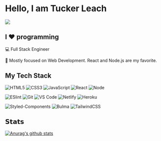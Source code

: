 # Hello, I am Tucker Leach

[![](https://img.shields.io/badge/-@builtbytucker-%231DA1F2?style=flat-square&logo=twitter&logoColor=ffffff)](https://twitter.com/builtbytucker)

## I ❤️ programming 

:computer: Full Stack Engineer

:vulcan_salute: Mostly focused on Web Development. React and Node.js are my favorite.

## My Tech Stack

![HTML5](https://img.shields.io/badge/-HTML5-%23E44D27?style=flat-square&logo=html5&logoColor=ffffff)
![CSS3](https://img.shields.io/badge/-CSS3-%231572B6?style=flat-square&logo=css3)
![JavaScript](https://img.shields.io/badge/-JavaScript-%23F7DF1C?style=flat-square&logo=javascript&logoColor=000000&labelColor=%23F7DF1C&color=%23FFCE5A)
![React](https://img.shields.io/badge/-React-%23282C34?style=flat-square&logo=react)
![Node](https://img.shields.io/badge/-Node.js-%23282C34?style=flat-square&logo=node.js&logoColor=ffffff)


![ESlint](https://img.shields.io/badge/-ESLint-%234B32C3?style=flat-square&logo=eslint)
![Git](https://img.shields.io/badge/-Git-%23F05032?style=flat-square&logo=git&logoColor=%23ffffff)
![VS Code](https://img.shields.io/badge/-VSCode-%23007ACC?style=flat-square&logo=visual-studio-code)
![Netlify](https://img.shields.io/badge/-Netlify-%2300C7B7?style=flat-square&logo=netlify&logoColor=ffffff)
![Heroku](https://img.shields.io/badge/-Heroku-%23282C34?style=flat-square&logo=heroku&logoColor=ffffff)


![Styled-Components](https://img.shields.io/badge/-StyledComponents-%23CC6699?style=flat-square&logo=styled-components&logoColor=ffffff)
![Bulma](https://img.shields.io/badge/-Bulma-%23333333?style=flat-square&logo=bulma)
![TailwindCSS](https://img.shields.io/badge/-TailwindCSS-%231a202c?style=flat-square&logo=tailwind-css)

## 𝗦𝘁𝗮𝘁𝘀

[![Anurag's github stats](https://github-readme-stats.vercel.app/api?username=leachtucker)](https://github.com/anuraghazra/github-readme-stats)
